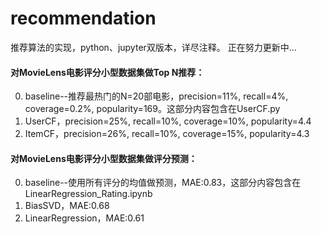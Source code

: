 # recommendation
推荐算法的实现，python、jupyter双版本，详尽注释。
正在努力更新中...

#### 对MovieLens电影评分小型数据集做Top N推荐：
0. baseline--推荐最热门的N=20部电影，precision=11%, recall=4%, coverage=0.2%, popularity=169。这部分内容包含在UserCF.py
1. UserCF，precision=25%, recall=10%, coverage=10%, popularity=4.4
2. ItemCF，precision=26%, recall=10%, coverage=15%, popularity=4.3

#### 对MovieLens电影评分小型数据集做评分预测：
0. baseline--使用所有评分的均值做预测，MAE:0.83，这部分内容包含在LinearRegression_Rating.ipynb
1. BiasSVD，MAE:0.68
2. LinearRegression，MAE:0.61
